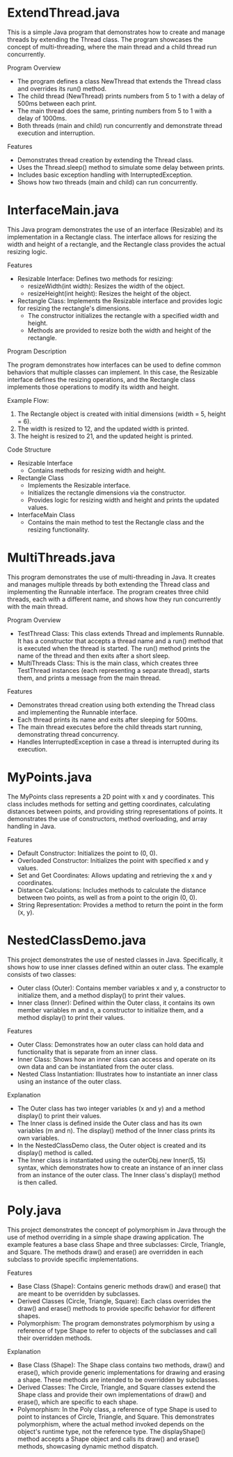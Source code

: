 # ExtendThread.java
This is a simple Java program that demonstrates how to create and manage threads by extending the Thread class. The program showcases the concept of multi-threading, where the main thread and a child thread run concurrently.

Program Overview
- The program defines a class NewThread that extends the Thread class and overrides its run() method.
- The child thread (NewThread) prints numbers from 5 to 1 with a delay of 500ms between each print.
- The main thread does the same, printing numbers from 5 to 1 with a delay of 1000ms.
- Both threads (main and child) run concurrently and demonstrate thread execution and interruption.
  
Features
- Demonstrates thread creation by extending the Thread class.
- Uses the Thread.sleep() method to simulate some delay between prints.
- Includes basic exception handling with InterruptedException.
- Shows how two threads (main and child) can run concurrently.

# InterfaceMain.java
This Java program demonstrates the use of an interface (Resizable) and its implementation in a Rectangle class. The interface allows for resizing the width and height of a rectangle, and the Rectangle class provides the actual resizing logic.

Features
* Resizable Interface: Defines two methods for resizing:
  * resizeWidth(int width): Resizes the width of the object.
  * resizeHeight(int height): Resizes the height of the object.
* Rectangle Class: Implements the Resizable interface and provides logic for resizing the rectangle's dimensions.
  * The constructor initializes the rectangle with a specified width and height.
  * Methods are provided to resize both the width and height of the rectangle.
  
Program Description

The program demonstrates how interfaces can be used to define common behaviors that multiple classes can implement. In this case, the Resizable interface defines the resizing operations, and the Rectangle class implements those operations to modify its width and height.

Example Flow:
1. The Rectangle object is created with initial dimensions (width = 5, height = 6).
2. The width is resized to 12, and the updated width is printed.
3. The height is resized to 21, and the updated height is printed.
   
Code Structure
* Resizable Interface
  * Contains methods for resizing width and height.
* Rectangle Class
  * Implements the Resizable interface.
  * Initializes the rectangle dimensions via the constructor.
  * Provides logic for resizing width and height and prints the updated values.
* InterfaceMain Class
  * Contains the main method to test the Rectangle class and the resizing functionality.

# MultiThreads.java
This program demonstrates the use of multi-threading in Java. It creates and manages multiple threads by both extending the Thread class and implementing the Runnable interface. The program creates three child threads, each with a different name, and shows how they run concurrently with the main thread.

Program Overview
- TestThread Class: This class extends Thread and implements Runnable. It has a constructor that accepts a thread name and a run() method that is executed when the thread is started. The run() method prints the name of the thread and then exits after a short sleep.
- MultiThreads Class: This is the main class, which creates three TestThread instances (each representing a separate thread), starts them, and prints a message from the main thread.

Features
- Demonstrates thread creation using both extending the Thread class and implementing the Runnable interface.
- Each thread prints its name and exits after sleeping for 500ms.
- The main thread executes before the child threads start running, demonstrating thread concurrency.
- Handles InterruptedException in case a thread is interrupted during its execution.

# MyPoints.java
The MyPoints class represents a 2D point with x and y coordinates. This class includes methods for setting and getting coordinates, calculating distances between points, and providing string representations of points. It demonstrates the use of constructors, method overloading, and array handling in Java.

Features
- Default Constructor: Initializes the point to (0, 0).
- Overloaded Constructor: Initializes the point with specified x and y values.
- Set and Get Coordinates: Allows updating and retrieving the x and y coordinates.
- Distance Calculations: Includes methods to calculate the distance between two points, as well as from a point to the origin (0, 0).
- String Representation: Provides a method to return the point in the form (x, y).

# NestedClassDemo.java
This project demonstrates the use of nested classes in Java. Specifically, it shows how to use inner classes defined within an outer class. The example consists of two classes:
- Outer class (Outer): Contains member variables x and y, a constructor to initialize them, and a method display() to print their values.
- Inner class (Inner): Defined within the Outer class, it contains its own member variables m and n, a constructor to initialize them, and a method display() to print their values.
  
Features
- Outer Class: Demonstrates how an outer class can hold data and functionality that is separate from an inner class.
- Inner Class: Shows how an inner class can access and operate on its own data and can be instantiated from the outer class.
- Nested Class Instantiation: Illustrates how to instantiate an inner class using an instance of the outer class.

Explanation
- The Outer class has two integer variables (x and y) and a method display() to print their values.
- The Inner class is defined inside the Outer class and has its own variables (m and n). The display() method of the Inner class prints its own variables.
- In the NestedClassDemo class, the Outer object is created and its display() method is called.
- The Inner class is instantiated using the outerObj.new Inner(5, 15) syntax, which demonstrates how to create an instance of an inner class from an instance of the outer class. The Inner class's display() method is then called.

# Poly.java
This project demonstrates the concept of polymorphism in Java through the use of method overriding in a simple shape drawing application. The example features a base class Shape and three subclasses: Circle, Triangle, and Square. The methods draw() and erase() are overridden in each subclass to provide specific implementations.

Features
- Base Class (Shape): Contains generic methods draw() and erase() that are meant to be overridden by subclasses.
- Derived Classes (Circle, Triangle, Square): Each class overrides the draw() and erase() methods to provide specific behavior for different shapes.
- Polymorphism: The program demonstrates polymorphism by using a reference of type Shape to refer to objects of the subclasses and call their overridden methods.

Explanation
- Base Class (Shape): The Shape class contains two methods, draw() and erase(), which provide generic implementations for drawing and erasing a shape. These methods are intended to be overridden by subclasses.
- Derived Classes: The Circle, Triangle, and Square classes extend the Shape class and provide their own implementations of draw() and erase(), which are specific to each shape.
- Polymorphism: In the Poly class, a reference of type Shape is used to point to instances of Circle, Triangle, and Square. This demonstrates polymorphism, where the actual method invoked depends on the object's runtime type, not the reference type. The displayShape() method accepts a Shape object and calls its draw() and erase() methods, showcasing dynamic method dispatch.
  
